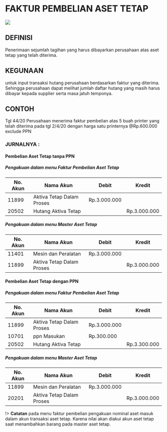 # FAKTUR PEMBELIAN ASET TETAP

![](_media/id/aset-tetap/pembelian/faktur-pembelian.jpg)

## DEFINISI
Penerimaan sejumlah tagihan yang harus dibayarkan perusahaan atas aset tetap yang telah diterima. 

## KEGUNAAN
untuk input transaksi hutang perusahaan berdasarkan faktur yang diterima. Sehingga perusahaan dapat melihat jumlah daftar hutang yang masih harus dibayar kepada supplier serta masa jatuh temponya.

## CONTOH
Tgl 44/20 Perusahaan menerima faktur pembelian atas 5 buah printer yang telah diterima pada tgl 2/4/20 dengan harga satu printernya @Rp.600.000 exclude PPN

### JURNALNYA :

#### Pembelian Aset Tetap tanpa PPN
##### Pengakuan dalam menu Faktur Pembelian Aset Tetap

|No. Akun| Nama Akun                  | Debit       | Kredit       |
|--------| -------------------------- | ------------| ------------ |
|11899   | Aktiva Tetap Dalam Proses  | Rp.3.000.000|              |
|20502   | Hutang Aktiva Tetap        |             | Rp.3.000.000 |

##### Pengakuan dalam menu Master Aset Tetap

|No. Akun| Nama Akun                   | Debit       | Kredit       |
|--------| --------------------------- | ------------| ------------ |
|11401   | Mesin dan Peralatan         | Rp.3.000.000|              |
|11899   | Aktiva Tetap Dalam Proses   |             | Rp.3.000.000 |

#### Pembelian Aset Tetap dengan PPN
##### Pengakuan dalam menu Faktur Pembelian Aset Tetap

|No. Akun| Nama Akun                  | Debit       | Kredit       |
|--------| -------------------------- | ------------| ------------ |
|11899   | Aktiva Tetap Dalam Proses  | Rp.3.000.000|              |
|10701   | ppn Masukan                | Rp.300.000  |              |
|20502   | Hutang Aktiva Tetap        |             | Rp.3.300.000 |

##### Pengakuan dalam menu Master Aset Tetap

|No. Akun| Nama Akun                   | Debit       | Kredit       |
|--------| --------------------------- | ------------| ------------ |
|11899   | Mesin dan Peralatan         | Rp.3.000.000|              |
|20201   | Aktiva Tetap Dalam Proses   |             | Rp.3.000.000 |

!> **Catatan** pada menu faktur pembelian pengakuan nominal aset masuk dalam akun transaksi aset tetap. Karena nilai akan diakui akun aset tetap saat menambahkan barang pada master aset tetap.
